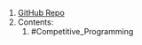 1. [GitHub Repo](https://github.com/lnishan/awesome-competitive-programming#readme)
2. Contents:
	1. #Competitive_Programming 